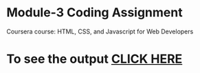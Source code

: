 # Module-3 Coding Assignment
Coursera course: HTML, CSS, and Javascript for Web Developers
# To see the output [CLICK HERE](https://raghujonnagoni.github.io/module3-solution/index.html)

